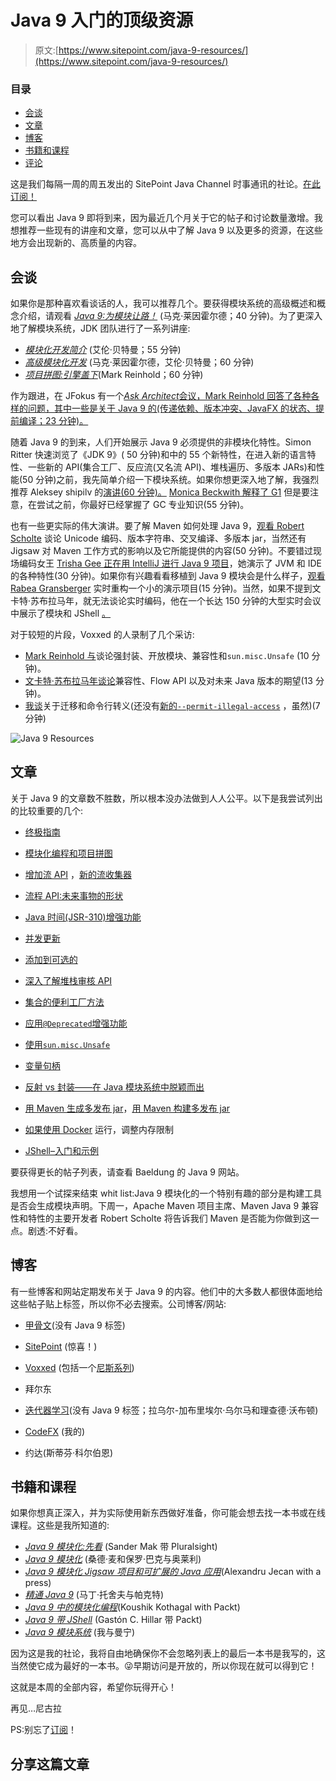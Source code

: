 # Java 9 入门的顶级资源

> 原文:[https://www.sitepoint.com/java-9-resources/](https://www.sitepoint.com/java-9-resources/)

### 目录 

*   [会谈](#talks)
*   [文章](#articles)
*   [博客](#blogs)
*   [书籍和课程](#booksandcourses)
*   [评论](#comments)

这是我们每隔一周的周五发出的 SitePoint Java Channel 时事通讯的社论。[在此订阅！](https://www.sitepoint.com/newsletter/)

您可以看出 Java 9 即将到来，因为最近几个月关于它的帖子和讨论数量激增。我想推荐一些现有的讲座和文章，您可以从中了解 Java 9 以及更多的资源，在这些地方会出现新的、高质量的内容。

## 会谈

如果你是那种喜欢看谈话的人，我可以推荐几个。要获得模块系统的高级概述和概念介绍，请观看 [*Java 9:为模块让路！*](https://www.youtube.com/watch?v=Bj_nUbIhJg8) (马克·莱因霍尔德；40 分钟)。为了更深入地了解模块系统，JDK 团队进行了一系列讲座:

*   [*模块化开发简介*](https://www.youtube.com/watch?v=eALw4P_0O4k) (艾伦·贝特曼；55 分钟)
*   [*高级模块化开发*](https://www.youtube.com/watch?v=WJHjKMIrbD0) (马克·莱因霍尔德，艾伦·贝特曼；60 分钟)
*   [*项目拼图:引擎盖下*](https://www.youtube.com/watch?v=fxB9cVNcyZo)(Mark Reinhold；60 分钟)

作为跟进，在 JFokus 有一个[*Ask Architect*会议，Mark Reinhold 回答了各种各样的问题，其中一些是关于 Java 9 的(传递依赖、版本冲突、JavaFX 的状态、提前编译；23 分钟)。](https://www.youtube.com/watch?v=sO1fumd8e4o)

随着 Java 9 的到来，人们开始展示 Java 9 必须提供的非模块化特性。Simon Ritter 快速浏览了《JDK 9》( 50 分钟)和中的 55 个新特性，在进入新的语言特性、一些新的 API(集合工厂、反应流(又名流 API)、堆栈遍历、多版本 JARs)和性能(50 分钟)之前，我先简单介绍一下模块系统。如果你想更深入地了解，我强烈推荐 Aleksey shipilv 的[演讲(60 分钟)。](https://www.youtube.com/watch?v=wIyeOaitmWM) [Monica Beckwith 解释了 G1](https://vimeo.com/181948157) 但是要注意，在尝试之前，你最好已经掌握了 GC 专业知识(55 分钟)。

也有一些更实际的伟大演讲。要了解 Maven 如何处理 Java 9，[观看 Robert Scholte](https://www.youtube.com/watch?v=Wef9p4ykNMM) 谈论 Unicode 编码、版本字符串、交叉编译、多版本 jar，当然还有 Jigsaw 对 Maven 工作方式的影响以及它所能提供的内容(50 分钟)。不要错过现场编码女王 [Trisha Gee 正在用 IntelliJ 进行 Java 9 项目](https://www.youtube.com/watch?v=96vce1qd0QY)，她演示了 JVM 和 IDE 的各种特性(30 分钟)。如果你有兴趣看看移植到 Java 9 模块会是什么样子，[观看 Rabea Gransberger](https://www.youtube.com/watch?v=hUZb4iOaizg) 实时重构一个小的演示项目(15 分钟)。当然，如果不提到文卡特·苏布拉马年，就无法谈论实时编码，他在一个长达 150 分钟的大型实时会议中展示了模块和 JShell [。](https://www.youtube.com/watch?v=8XmYT89fBKg)

对于较短的片段，Voxxed 的人录制了几个采访:

*   [Mark Reinhold 与](https://www.youtube.com/watch?v=R83xS0bNHTM)谈论强封装、开放模块、兼容性和`sun.misc.Unsafe` (10 分钟)。
*   [文卡特·苏布拉马年谈论](https://www.youtube.com/watch?v=OjJBau4ZNyA)兼容性、Flow API 以及对未来 Java 版本的期望(13 分钟)。
*   [我谈](https://www.youtube.com/watch?v=bZu6MGefHU0)关于迁移和命令行转义(还没有[新的`--permit-illegal-access`](http://mail.openjdk.java.net/pipermail/jigsaw-dev/2017-March/011763.html) ，虽然)(7 分钟)

![Java 9 Resources](../Images/48dc2f4910303328421bf3ccfcdbd86e.png)

## 文章

关于 Java 9 的文章数不胜数，所以根本没办法做到人人公平。以下是我尝试列出的比较重要的几个:

*   [终极指南](https://www.sitepoint.com/ultimate-guide-to-java-9/)
*   [模块化编程和项目拼图](https://www.infoq.com/articles/Latest-Project-Jigsaw-Usage-Tutorial)

*   [增加流 API](http://blog.codefx.org/java/dev/java-9-stream/) ，[新的流收集器](http://www.baeldung.com/java9-stream-collectors)
*   [流程 API:未来事物的形状](http://iteratrlearning.com/java/2017/03/12/java9-process-api.html)
*   [Java 时间(JSR-310)增强功能](http://blog.joda.org/2017/02/java-time-jsr-310-enhancements-java-9.html)
*   [并发更新](https://www.voxxed.com/blog/2016/10/java-9-series-concurrency-updates/)
*   [添加到可选的](http://blog.codefx.org/java/dev/java-9-optional/)
*   [深入了解堆栈审核 API](https://www.sitepoint.com/deep-dive-into-java-9s-stack-walking-api/)
*   [集合的便利工厂方法](http://www.baeldung.com/java-9-collections-factory-methods)

*   [应用`@Deprecated`增强功能](http://marxsoftware.blogspot.de/2016/08/applying-jdk-9-deprecated-enhancements.html)
*   [使用`sun.misc.Unsafe`](http://gregluck.com/blog/archives/2017/03/using-sun-misc-unsafe-in-java-9/)
*   [变量句柄](https://www.voxxed.com/blog/2016/11/java-9-series-variable-handles/)
*   [反射 vs 封装——在 Java 模块系统中脱颖而出](https://www.sitepoint.com/reflection-vs-encapsulation-in-the-java-module-system/)

*   [用 Maven 生成多发布 jar](http://word-bits.flurg.com/multrelease-jars/)，[用 Maven 构建多发布 jar](http://in.relation.to/2017/02/13/building-multi-release-jars-with-maven/)
*   [如果使用 Docker](https://www.infoq.com/news/2017/02/java-memory-limit-container) 运行，调整内存限制
*   [JShell–入门和示例](http://jakubdziworski.github.io/java/2016/07/31/jshell-getting-started-examples.html)

要获得更长的帖子列表，请查看 Baeldung 的 Java 9 网站。

我想用一个试探来结束 whit list:Java 9 模块化的一个特别有趣的部分是构建工具是否会生成模块声明。下周一，Apache Maven 项目主席、Maven Java 9 兼容性和特性的主要开发者 Robert Scholte 将告诉我们 Maven 是否能为你做到这一点。剧透:不好看。

## 博客

有一些博客和网站定期发布关于 Java 9 的内容。他们中的大多数人都很体面地给这些帖子贴上标签，所以你不必去搜索。公司博客/网站:

*   [甲骨文](https://blogs.oracle.com/java/)(没有 Java 9 标签)
*   [SitePoint](https://www.sitepoint.com/ultimate-guide-to-java-9/) (惊喜！)
*   [Voxxed](https://www.voxxed.com/blog/tag/java-9/) (包括一个[尼斯系列](https://www.voxxed.com/blog/tag/java-9-series/))

*   拜尔东
*   [迭代器学习](http://iteratrlearning.com/articles)(没有 Java 9 标签；拉乌尔-加布里埃尔·乌尔马和理查德·沃布顿)
*   [CodeFX](http://blog.codefx.org/tag/java-9/) (我的)
*   约达(斯蒂芬·科尔伯恩)

## 书籍和课程

如果你想真正深入，并为实际使用新东西做好准备，你可能会想去找一本书或在线课程。这些是我所知道的:

*   [*Java 9 模块化:先看*](https://www.pluralsight.com/courses/java-9-modularity-first-look) (Sander Mak 带 Pluralsight)
*   [*Java 9 模块化*](http://shop.oreilly.com/product/0636920049494.do) (桑德·麦和保罗·巴克与奥莱利)
*   [*Java 9 模块化 Jigsaw 项目和可扩展的 Java 应用*](http://www.apress.com/de/book/9781484227121)(Alexandru Jecan with a press)
*   [*精通 Java 9*](https://www.packtpub.com/application-development/mastering-java-9) (马丁·托舍夫与帕克特)
*   [*Java 9 中的模块化编程*](https://www.packtpub.com/application-development/modular-programming-java-9)(Koushik Kothagal with Packt)
*   [*Java 9 带 JShell*](https://www.packtpub.com/application-development/java-9-jshell) (Gastón C. Hillar 带 Packt)
*   [*Java 9 模块系统*](https://www.manning.com/books/the-java-9-module-system?a_aid=nipa&a_bid=869915cb) (我与曼宁)

因为这是我的社论，我将自由地确保你不会忽略列表上的最后一本书是我写的，这当然使它成为最好的一本书。😜早期访问是开放的，所以你现在就可以得到它！

这就是本周的全部内容，希望你玩得开心！

再见…尼古拉

PS:别忘了[订阅](https://www.sitepoint.com/newsletter/)！

## 分享这篇文章